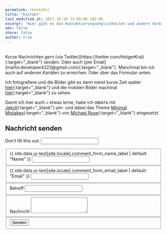 ```yaml
---
permalink: /kontakt/
title: "Kontakt"
last_modified_at: 2017-10-10 23:09:08 +02:00 
excerpt: "Hier gibt es die Kontaktierungsmöglichkeiten und andere Verbindungen."
ads: false
share: false
author: true
---
```

<br />
Kurze Nachrichten gern [via Twitter](https://twitter.com/HolgerKral){:target="_blank"} senden. Oder auch [per Email](mailto:developer4223@gmail.com){:target="_blank"}. Manchmal bin ich auch auf anderen Kanälen zu erreichen. Oder über das Formular unten.

Ich fotografiere und die Bilder gibt es dann meist kurze Zeit später [hier](https://kral-photography.com){:target="_blank"} und die mobilen Bilder machmal [hier](https://hym-on-tour.holgerkral.de){:target="_blank"} zu sehen.

Damit ich hier auch `=` etwas lerne, habe ich `ONDATA` mit [Jekyll](https://jekyllrb.com/docs/home){:target="_blank"} um- und dabei das Theme [Minimal Mistakes](https://mmistakes.github.io/minimal-mistakes/){:target="_blank"} von [Michael Rose](https://mademistakes.com/){:target="_blank"} eingesetzt.

<h2>Nachricht senden</h2>

<form name="contact" netlify-honeypot="bot-field" action="/danke" netlify>
  <p class="hidden">
    <label>Don’t fill this out: <input name="bot-field"></label>
  </p>
  <fieldset>
    <label for="name"><span class="label-required">{{ site.data.ui-text[site.locale].comment_form_name_label | default: "Name" }}</span></label>
    <input type="text" name="name" tabindex="1" />
  </fieldset>
  <fieldset>
    <label for="email"><span class="label-required">{{ site.data.ui-text[site.locale].comment_form_email_label | default: "Email" }}</span></label>
    <input type="email" name="email" tabindex="3" />
  </fieldset>
  <fieldset>
    <label for="subject">Betreff</label>
    <input type="text" name="subject" tabindex="3"/>
  </fieldset>
  <fieldset>
    <label for="message"><span class="label-required">Nachricht</span></label>
    <textarea name="message" rows="3" tabindex="4"></textarea>
  </fieldset>
  <fieldset>
    <button type="submit" tabindex="5" class="btn">Senden</button>
  </fieldset>
</form>

